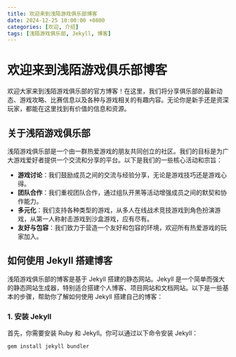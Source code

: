 ```yaml
---
title: 欢迎来到浅陌游戏俱乐部博客
date: 2024-12-25 10:00:00 +0800
categories: [欢迎, 介绍]
tags: [浅陌游戏俱乐部, Jekyll, 博客]
---
```

<link href="../../css/custom.css" rel="stylesheet">

# 欢迎来到浅陌游戏俱乐部博客

欢迎大家来到浅陌游戏俱乐部的官方博客！在这里，我们将分享俱乐部的最新动态、游戏攻略、比赛信息以及各种与游戏相关的有趣内容。无论你是新手还是资深玩家，都能在这里找到有价值的信息和资源。

## 关于浅陌游戏俱乐部

浅陌游戏俱乐部是一个由一群热爱游戏的朋友共同创立的社区。我们的目标是为广大游戏爱好者提供一个交流和分享的平台。以下是我们的一些核心活动和宗旨：

- **游戏讨论**：我们鼓励成员之间的交流与经验分享，无论是游戏技巧还是游戏心得。
- **团队合作**：我们重视团队合作，通过组队开黑等活动增强成员之间的默契和协作能力。
- **多元化**：我们支持各种类型的游戏，从多人在线战术竞技游戏到角色扮演游戏，从第一人称射击游戏到沙盒游戏，应有尽有。
- **友好与包容**：我们致力于营造一个友好和包容的环境，欢迎所有热爱游戏的玩家加入。

## 如何使用 Jekyll 搭建博客

浅陌游戏俱乐部的博客是基于 Jekyll 搭建的静态网站。Jekyll 是一个简单而强大的静态网站生成器，特别适合搭建个人博客、项目网站和文档网站。以下是一些基本的步骤，帮助你了解如何使用 Jekyll 搭建自己的博客：

### 1. 安装 Jekyll

首先，你需要安装 Ruby 和 Jekyll。你可以通过以下命令安装 Jekyll：

```bash
gem install jekyll bundler
